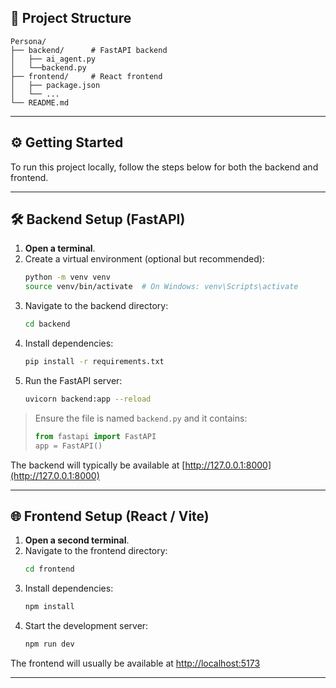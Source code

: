 ## 📁 Project Structure

```
Persona/
├── backend/      # FastAPI backend
│   ├── ai_agent.py
│   └──backend.py
├── frontend/     # React frontend
│   ├── package.json
│   └── ...
└── README.md
```

---

## ⚙️ Getting Started

To run this project locally, follow the steps below for both the backend and frontend.

---

## 🛠️ Backend Setup (FastAPI)

1. **Open a terminal**.
2. Create a virtual environment (optional but recommended):
   ```bash
   python -m venv venv
   source venv/bin/activate  # On Windows: venv\Scripts\activate
   ```
3. Navigate to the backend directory:
   ```bash
   cd backend
   ```
4. Install dependencies:
   ```bash
   pip install -r requirements.txt
   ```
5. Run the FastAPI server:
   ```bash
   uvicorn backend:app --reload
   ```

> Ensure the file is named `backend.py` and it contains:
> ```python
> from fastapi import FastAPI
> app = FastAPI()
> ```

The backend will typically be available at [http://127.0.0.1:8000](http://127.0.0.1:8000)

---

## 🌐 Frontend Setup (React / Vite)

1. **Open a second terminal**.
2. Navigate to the frontend directory:
   ```bash
   cd frontend
   ```
3. Install dependencies:
   ```bash
   npm install
   ```
4. Start the development server:
   ```bash
   npm run dev
   ```

The frontend will usually be available at [http://localhost:5173](http://localhost:5173)

---